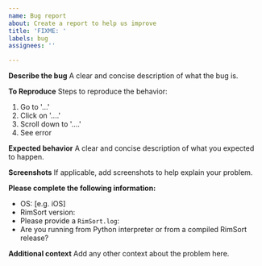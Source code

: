 ```yaml
---
name: Bug report
about: Create a report to help us improve
title: 'FIXME: '
labels: bug
assignees: ''

---
```


**Describe the bug**
A clear and concise description of what the bug is.

**To Reproduce**
Steps to reproduce the behavior:
1. Go to '...'
2. Click on '....'
3. Scroll down to '....'
4. See error

**Expected behavior**
A clear and concise description of what you expected to happen.

**Screenshots**
If applicable, add screenshots to help explain your problem.

**Please complete the following information:**
 - OS: [e.g. iOS]
 - RimSort version:
 - Please provide a `RimSort.log`:
 - Are you running from Python interpreter or from a compiled RimSort release?


**Additional context**
Add any other context about the problem here.
